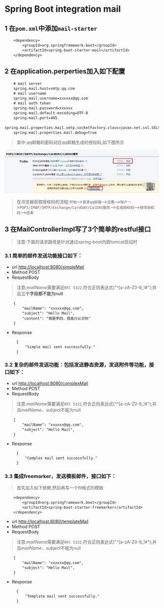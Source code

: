 # Spring Boot integration mail

## 1 在`pom.xml`中添加`mail-starter`

        <dependency>
            <groupId>org.springframework.boot</groupId>
            <artifactId>spring-boot-starter-mail</artifactId>
        </dependency>
        
## 2 在application.perperties加入如下配置

        # mail server
        spring.mail.host=smtp.qq.com
        # mail username
        spring.mail.username=xxxxxx@qq.com
        # mail auth token
        spring.mail.password=xxxxxx
        spring.mail.default-encoding=UTF-8
        spring.mail.port=465
        spring.mail.properties.mail.smtp.socketFactory.class=javax.net.ssl.SSLSocketFactory
        spring.mail.properties.mail.debug=true
        
> 其中,qq邮箱的密码对应qq邮箱生成的授权码,如下图所示

![QQ授权码](src/main/resources/qq_authKey.png)

> 在浏览器获取授权码的流程:`开始`--\>`登录qq邮箱`--\>`设置`--\>`账户`--\>`POP3/IMAP/SMTP/Exchange/CardDAV/CalDAV服务`--\>` 生成授权码 `--\>`获得授权码`--\>`结束`

## 3 在MailControllerImpl写了3个简单的restful接口
> 注意:下面的请求路径是针对通过spring-boot内嵌tomcat启动时
### 3.1 简单的邮件发送功能接口如下：
* url [http://localhost:8080/simpleMail](http://localhost:8080/simpleMail)
* Method POST
* RequestBody
> 注意:*mailName*需要满足`RFC 5322`,符合正则表达式("^[a-zA-Z0-9_!#$%&’*+/=?`{|}~^.-]+@[a-zA-Z0-9.-]+$");并且**三个字段都不能为null**

        {
            "mailName": "xxxxxx@qq.com",
            "subject": "Hello Mail",
            "content": "我是李四，很高兴认识你"
        }
* Response

        {
            "Simple mail sent successfully."
        }
### 3.2 复杂的邮件发送功能：包括发送静态资源，发送附件等功能，接口如下：
* url [http://localhost:8080/complexMail](http://localhost:8080/complexMail)
* Method POST
* RequestBody
> 注意:*mailName*需要满足`RFC 5322`,符合正则表达式("^[a-zA-Z0-9_!#$%&’*+/=?`{|}~^.-]+@[a-zA-Z0-9.-]+$");并且*mailName*、*subject*不能为null

        {
            "mailName": "xxxxxx@qq.com",
            "subject": "Hello Mail",
        }
* Response

        {
            "Complex mail sent successfully."
        }
### 3.3 集成freemarker，发送模板邮件，接口如下：
> 首先加入如下依赖,然后再写一个ftl格式的模板

        <dependency>
            <groupId>org.springframework.boot</groupId>
            <artifactId>spring-boot-starter-freemarker</artifactId>
        </dependency>
* url [http://localhost:8080/templateMail](http://localhost:8080/templateMail)
* Method POST
* RequestBody
> 注意:*mailName*需要满足`RFC 5322`,符合正则表达式("^[a-zA-Z0-9_!#$%&’*+/=?`{|}~^.-]+@[a-zA-Z0-9.-]+$");并且*mailName*、*subject*不能为null

        {
            "mailName": "xxxxxx@qq.com",
            "subject": "Hello Mail",
        }
* Response

        {
            "Template mail sent successfully."
        } 